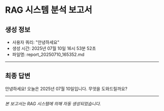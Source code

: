 # RAG 시스템 분석 보고서

## 생성 정보
- 사용자 쿼리: "안녕하세요"
- 생성 시간: 2025년 07월 10일 16시 53분 52초
- 파일명: report_20250710_165352.md

---

## 최종 답변

안녕하세요! 오늘은 2025년 07월 10일입니다. 무엇을 도와드릴까요?

---
*본 보고서는 RAG 시스템에 의해 자동 생성되었습니다.*
